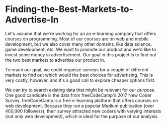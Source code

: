 # Finding-the-Best-Markets-to-Advertise-In

Let's assume that we're working for an an e-learning company that offers courses on programming. Most of our courses are on web and mobile development, but we also cover many other domains, like data science, game development, etc. We want to promote our product and we'd like to invest some money in advertisement. Our goal in this project is to find out the two best markets to advertise our product in.

To reach our goal, we could organize surveys for a couple of different markets to find out which would the best choices for advertising. This is very costly, however, and it's a good call to explore cheaper options first.

We can try to search existing data that might be relevant for our purpose. One good candidate is the data from freeCodeCamp's 2017 New Coder Survey. freeCodeCamp is a free e-learning platform that offers courses on web development. Because they run a popular Medium publication (over 400,000 followers), their survey attracted new coders with varying interests (not only web development), which is ideal for the purpose of our analysis.
